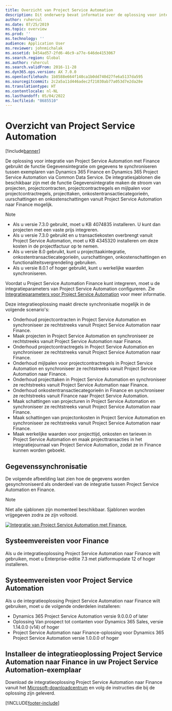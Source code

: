 ```yaml
---
title: Overzicht van Project Service Automation
description: Dit onderwerp bevat informatie over de oplossing voor integratie van Dynamics 365 Project Service Automation en Dynamics 365 Finance.
author: ruhercul
ms.date: 07/25/2019
ms.topic: overview
ms.prod: ''
ms.technology: ''
audience: Application User
ms.reviewer: johnmichalak
ms.assetid: b454ad57-2fd6-46c9-a77e-646de4153067
ms.search.region: Global
ms.author: ruhercul
ms.search.validFrom: 2016-11-28
ms.dyn365.ops.version: AX 7.0.0
ms.openlocfilehash: 1b8588e664f140ca1b0dd740d27fe6a5137da595
ms.sourcegitcommit: 2c2a5a11d446adec2f21030ab77a053d7e2da28e
ms.translationtype: HT
ms.contentlocale: nl-NL
ms.lasthandoff: 05/04/2022
ms.locfileid: "8685510"
---
```

# <a name="project-service-automation-overview"></a>Overzicht van Project Service Automation

[!include[banner](../includes/banner.md)]


De oplossing voor integratie van Project Service Automation met Finance gebruikt de functie Gegevensintegratie om gegevens te synchroniseren tussen exemplaren van Dynamics 365 Finance en Dynamics 365 Project Service Automation via Common Data Service. De integratiesjablonen die beschikbaar zijn met de functie Gegevensintegratie maken de stroom van projecten, projectcontracten, projectcontractregels en mijlpalen voor projectcontractregels, projecttaken, onkostentransactiecategorieën, uurschattingen en onkostenschattingen vanuit Project Service Automation naar Finance mogelijk.

> [!NOTE]
> - Als u versie 7.3.0 gebruikt, moet u KB 4074835 installeren. U kunt dan projecten met een vaste prijs integreren.
> - Als u versie 7.3.0 gebruikt en u transactiekosten overbrengt vanuit Project Service Automation, moet u KB 4345320 installeren om deze kosten in de projectfactuur op te nemen.
> - Als u versie 8.0 gebruikt, kunt u projecttaakintegratie, onkostentransactiecategorieën, uurschattingen, onkostenschattingen en functionaliteitsvergrendeling gebruiken.
> - Als u versie 8.0.1 of hoger gebruikt, kunt u werkelijke waarden synchroniseren.

Voordat u Project Service Automation Finance kunt integreren, moet u de integratieparameters van Project Service Automation configureren. Zie [Integratieparameters voor Project Service Automation](PSA-parameters.md) voor meer informatie.

Deze integratieoplossing maakt directe synchronisatie mogelijk in de volgende scenario's:

- Onderhoud projectcontracten in Project Service Automation en synchroniseer ze rechtstreeks vanuit Project Service Automation naar Finance.
- Maak projecten in Project Service Automation en synchroniseer ze rechtstreeks vanuit Project Service Automation naar Finance.
- Onderhoud projectcontractregels in Project Service Automation en synchroniseer ze rechtstreeks vanuit Project Service Automation naar Finance.
- Onderhoud mijlpalen voor projectcontractregels in Project Service Automation en synchroniseer ze rechtstreeks vanuit Project Service Automation naar Finance.
- Onderhoud projecttaken in Project Service Automation en synchroniseer ze rechtstreeks vanuit Project Service Automation naar Finance.
- Onderhoud onkostentransactiecategorieën in Finance en synchroniseer ze rechtstreeks vanuit Finance naar Project Service Automation.
- Maak schattingen van projecturen in Project Service Automation en synchroniseer ze rechtstreeks vanuit Project Service Automation naar Finance.
- Maak schattingen van projectonkosten in Project Service Automation en synchroniseer ze rechtstreeks vanuit Project Service Automation naar Finance.
- Maak werkelijke waarden voor projecttijd, onkosten en tarieven in Project Service Automation en maak projecttransacties in het integratiejournaal van Project Service Automation, zodat ze in Finance kunnen worden geboekt.

## <a name="data-synchronization"></a>Gegevenssynchronisatie

De volgende afbeelding laat zien hoe de gegevens worden gesynchroniseerd als onderdeel van de integratie tussen Project Service Automation en Finance.

> [!NOTE]
> Niet alle sjablonen zijn momenteel beschikbaar. Sjablonen worden vrijgegeven zodra ze zijn voltooid.

[![Integratie van Project Service Automation met Finance.](./media/PSA-integration.png)](./media/PSA-integration.png)

## <a name="system-requirements-for-finance"></a>Systeemvereisten voor Finance

Als u de integratieoplossing Project Service Automation naar Finance wilt gebruiken, moet u Enterprise-editie 7.3 met platformupdate 12 of hoger installeren.

## <a name="system-requirements-for-project-service-automation"></a>Systeemvereisten voor Project Service Automation

Als u de integratieoplossing Project Service Automation naar Finance wilt gebruiken, moet u de volgende onderdelen installeren:

- Dynamics 365 Project Service Automation versie 9.0.0.0 of later
- Oplossing Van prospect tot contanten voor Dynamics 365 Sales, versie 1.14.0.0 (v14) of hoger
- Project Service Automation naar Finance-oplossing voor Dynamics 365 Project Service Automation versie 1.0.0.0 of hoger

## <a name="install-the-project-service-automation-to-finance-integration-solution-in-your-project-service-automation-instance"></a>Installeer de integratieoplossing Project Service Automation naar Finance in uw Project Service Automation-exemplaar

Download de integratieoplossing Project Service Automation naar Finance vanuit het [Microsoft-downloadcentrum](https://www.microsoft.com/download/details.aspx?id=57016) en volg de instructies die bij de oplossing zijn geleverd.


[!INCLUDE[footer-include](../includes/footer-banner.md)]